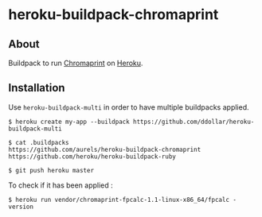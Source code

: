 # heroku-buildpack-chromaprint

## About

Buildpack to run [Chromaprint](https://acoustid.org/chromaprint) on [Heroku](https://heroku.com).

## Installation

Use `heroku-buildpack-multi` in order to have multiple buildpacks applied.

    $ heroku create my-app --buildpack https://github.com/ddollar/heroku-buildpack-multi

    $ cat .buildpacks
    https://github.com/aurels/heroku-buildpack-chromaprint
    https://github.com/heroku/heroku-buildpack-ruby

    $ git push heroku master

To check if it has been applied :

    $ heroku run vendor/chromaprint-fpcalc-1.1-linux-x86_64/fpcalc -version
